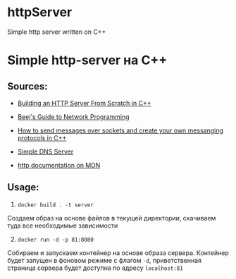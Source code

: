 # httpServer
Simple http server written on C++

# Simple http-server на C++

## Sources:

* [Building an HTTP Server From Scratch in C++](https://medium.com/@osasazamegbe/showing-building-an-http-server-from-scratch-in-c-2da7c0db6cb7)

* [Beej's Guide to Network Programming](https://beej.us/guide/bgnet/html/split/)

* [How to send messages over sockets and create your own messanging protocols in C++](https://habr.com/en/articles/779176/)

* [Simple DNS Server](https://sourcedaddy.com/networking/simple-dns-server.html)

* [http documentation on MDN](https://developer.mozilla.org/en-US/docs/Web/HTTP)

## Usage:

1. ```docker build . -t server```

Создаем образ на основе файлов в текущей директории, скачиваем туда все необходимые зависимости

2. ```docker run -d -p 81:8080```

Собираем и запускаем контейнер на основе образа сервера. Контейнер будет запущен в фоновом режиме с флагом ```-d```, приветственная страница сервера будет доступна по адресу ```localhost:81```
